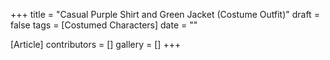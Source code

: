 +++
title = "Casual Purple Shirt and Green Jacket (Costume Outfit)"
draft = false
tags = [Costumed Characters]
date = ""

[Article]
contributors = []
gallery = []
+++